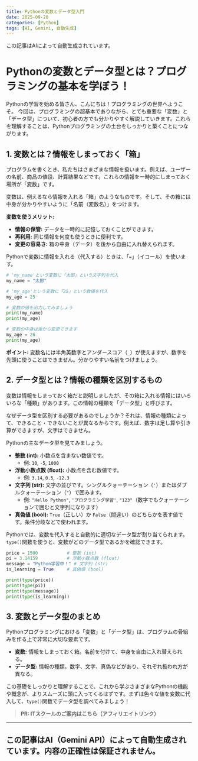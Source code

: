```yaml
---
title: Pythonの変数とデータ型入門
date: 2025-09-20
categories: [Python]
tags: [AI, Gemini, 自動生成]
---
```


この記事はAIによって自動生成されています。

# Pythonの変数とデータ型とは？プログラミングの基本を学ぼう！

Pythonの学習を始める皆さん、こんにちは！プログラミングの世界へようこそ。
今回は、プログラミングの超基本でありながら、とても重要な「変数」と「データ型」について、初心者の方でも分かりやすく解説していきます。これらを理解することは、Pythonプログラミングの土台をしっかりと築くことにつながります。

## 1. 変数とは？情報をしまっておく「箱」

プログラムを書くとき、私たちはさまざまな情報を扱います。例えば、ユーザーの名前、商品の値段、計算結果などです。これらの情報を一時的にしまっておく場所が「変数」です。

変数は、例えるなら情報を入れる「箱」のようなものです。そして、その箱には中身が分かりやすいように「名前（変数名）」をつけます。

**変数を使うメリット:**
*   **情報の保管:** データを一時的に記憶しておくことができます。
*   **再利用:** 同じ情報を何度も使うときに便利です。
*   **変更の容易さ:** 箱の中身（データ）を後から自由に入れ替えられます。

Pythonで変数に情報を入れる（代入する）ときは、「`=`」（イコール）を使います。

```python
# 'my_name'という変数に「太郎」という文字列を代入
my_name = "太郎"

# 'my_age'という変数に「25」という数値を代入
my_age = 25

# 変数の値を出力してみましょう
print(my_name)
print(my_age)

# 変数の中身は後から変更できます
my_age = 26
print(my_age)
```

**ポイント:** 変数名には半角英数字とアンダースコア（`_`）が使えますが、数字を先頭に使うことはできません。分かりやすい名前をつけましょう。

## 2. データ型とは？情報の種類を区別するもの

変数は情報をしまっておく箱だと説明しましたが、その箱に入れる情報にはいろいろな「種類」があります。この情報の種類を「データ型」と呼びます。

なぜデータ型を区別する必要があるのでしょうか？それは、情報の種類によって、できること・できないことが異なるからです。例えば、数字は足し算や引き算ができますが、文字はできません。

Pythonの主なデータ型を見てみましょう。

*   **整数 (int):** 小数点を含まない数値です。
    *   例: `10`, `-5`, `1000`
*   **浮動小数点数 (float):** 小数点を含む数値です。
    *   例: `3.14`, `0.5`, `-12.3`
*   **文字列 (str):** 文字の並びです。シングルクォーテーション（`'`）またはダブルクォーテーション（`"`）で囲みます。
    *   例: `"Hello Python"`, `'プログラミング学習'`, `"123"`（数字でもクォーテーションで囲むと文字列になります）
*   **真偽値 (bool):** `True`（正しい）か `False`（間違い）のどちらかを表す値です。条件分岐などで使われます。

Pythonでは、変数を代入すると自動的に適切なデータ型が割り当てられます。
`type()`関数を使うと、変数がどのデータ型であるかを確認できます。

```python
price = 1500           # 整数 (int)
pi = 3.14159           # 浮動小数点数 (float)
message = "Python学習中！" # 文字列 (str)
is_learning = True     # 真偽値 (bool)

print(type(price))
print(type(pi))
print(type(message))
print(type(is_learning))
```

## 3. 変数とデータ型のまとめ

Pythonプログラミングにおける「変数」と「データ型」は、プログラムの骨組みを作る上で非常に大切な要素です。

*   **変数:** 情報をしまっておく箱。名前を付けて、中身を自由に入れ替えられる。
*   **データ型:** 情報の種類。数字、文字、真偽などがあり、それぞれ扱われ方が異なる。

この基礎をしっかりと理解することで、これから学ぶさまざまなPythonの機能や概念が、よりスムーズに頭に入ってくるはずです。まずは色々な値を変数に代入して、`type()`関数でデータ型を調べてみましょう！
> **PR: ITスクールのご案内はこちら（アフィリエイトリンク）**

---
この記事はAI（Gemini API）によって自動生成されています。内容の正確性は保証されません。
---
